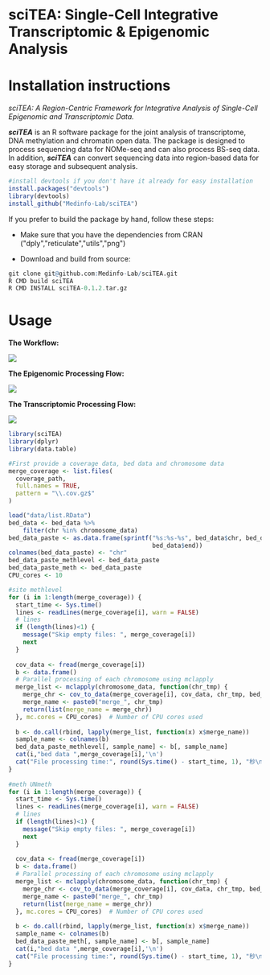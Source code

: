 # sciTEA: Single-Cell Integrative Transcriptomic & Epigenomic Analysis

# Installation instructions

*sciTEA: A Region-Centric Framework for Integrative Analysis of Single-Cell Epigenomic and Transcriptomic Data.* 

***sciTEA*** is an R software package for the joint analysis of transcriptome, DNA methylation and chromatin open data. The package is designed to process sequencing data for NOMe-seq and can also process BS-seq data. In addition, ***sciTEA*** can convert sequencing data into region-based data for easy storage and subsequent analysis.

```R
#install devtools if you don't have it already for easy installation
install.packages("devtools")
library(devtools)
install_github("Medinfo-Lab/sciTEA")
```

If you prefer to build the package by hand, follow these steps:

- Make sure that you have the dependencies from CRAN ("dply","reticulate","utils","png")

- Download and build from source:

```R
git clone git@github.com:Medinfo-Lab/sciTEA.git
R CMD build sciTEA
R CMD INSTALL sciTEA-0.1.2.tar.gz
```

# Usage

**The Workflow:**

![](https://imgur.com/hesjtLb.png)

**The Epigenomic Processing Flow:**

![](https://imgur.com/GQ0WaVf.png)

**The Transcriptomic Processing Flow:**

![](https://imgur.com/gVY0VJ0.png)

```R
library(sciTEA)
library(dplyr)
library(data.table)

#First provide a coverage data, bed data and chromosome data
merge_coverage <- list.files(
  coverage_path,
  full.names = TRUE,
  pattern = "\\.cov.gz$"
)

load("data/list.RData")
bed_data <- bed_data %>% 
	filter(chr %in% chromosome_data)
bed_data_paste <- as.data.frame(sprintf("%s:%s-%s", bed_data$chr, bed_data$start,
                                        bed_data$end))
colnames(bed_data_paste) <- "chr"
bed_data_paste_methlevel <- bed_data_paste
bed_data_paste_meth <- bed_data_paste
CPU_cores <- 10

#site methlevel
for (i in 1:length(merge_coverage)) {
  start_time <- Sys.time()
  lines <- readLines(merge_coverage[i], warn = FALSE)
  # lines
  if (length(lines)<1) {
    message("Skip empty files: ", merge_coverage[i])
    next
  }
  
  cov_data <- fread(merge_coverage[i])
  b <- data.frame()
  # Parallel processing of each chromosome using mclapply
  merge_list <- mclapply(chromosome_data, function(chr_tmp) {
    merge_chr <- cov_to_data(merge_coverage[i], cov_data, chr_tmp, bed_data, suffixname, "methlevel")
    merge_name <- paste0("merge_", chr_tmp)
    return(list(merge_name = merge_chr))
  }, mc.cores = CPU_cores)  # Number of CPU cores used
  
  b <- do.call(rbind, lapply(merge_list, function(x) x$merge_name))
  sample_name <- colnames(b)
  bed_data_paste_methlevel[, sample_name] <- b[, sample_name]
  cat(i,"bed data ",merge_coverage[i],'\n')
  cat("File processing time:", round(Sys.time() - start_time, 1), "秒\n")
}
                             
#meth UNmeth
for (i in 1:length(merge_coverage)) {
  start_time <- Sys.time()
  lines <- readLines(merge_coverage[i], warn = FALSE)
  # lines
  if (length(lines)<1) {
    message("Skip empty files: ", merge_coverage[i])
    next
  }
  
  cov_data <- fread(merge_coverage[i])
  b <- data.frame()
  # Parallel processing of each chromosome using mclapply
  merge_list <- mclapply(chromosome_data, function(chr_tmp) {
    merge_chr <- cov_to_data(merge_coverage[i], cov_data, chr_tmp, bed_data, suffixname, "meth")
    merge_name <- paste0("merge_", chr_tmp)
    return(list(merge_name = merge_chr))
  }, mc.cores = CPU_cores)  # Number of CPU cores used
  
  b <- do.call(rbind, lapply(merge_list, function(x) x$merge_name))
  sample_name <- colnames(b)
  bed_data_paste_meth[, sample_name] <- b[, sample_name]
  cat(i,"bed data ",merge_coverage[i],'\n')
  cat("File processing time:", round(Sys.time() - start_time, 1), "秒\n")
}
```







